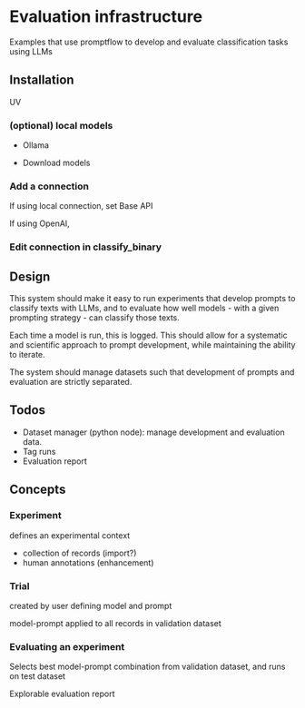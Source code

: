 # Evaluation infrastructure

Examples that use promptflow to develop and evaluate classification tasks using LLMs

## Installation

UV

### (optional) local models

- Ollama

- Download models

### Add a connection

If using local connection, set Base API

If using OpenAI, 

### Edit connection in classify_binary




## Design

This system should make it easy to run experiments that develop prompts to classify texts with LLMs, and to evaluate how well models - with a given prompting strategy - can classify those texts.

Each time a model is run, this is logged. This should allow for a systematic and scientific approach to prompt development, while maintaining the ability to iterate.

The system should manage datasets such that development of prompts and evaluation are strictly separated.

## Todos

- Dataset manager (python node): manage development and evaluation data.
- Tag runs
- Evaluation report

## Concepts

### Experiment

defines an experimental context

- collection of records (import?)
- human annotations (enhancement)

### Trial

created by user defining model and prompt

model-prompt applied to all records in validation dataset

### Evaluating an experiment

Selects best model-prompt combination from validation dataset, and runs on test dataset

Explorable evaluation report